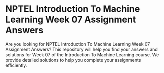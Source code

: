# NPTEL Introduction To Machine Learning Week 07 Assignment Answers

Are you looking for NPTEL Introduction To Machine Learning Week 07 Assignment Answers? This repository will help you find your answers and solutions for Week 07 of the Introduction To Machine Learning course. We provide detailed solutions to help you complete your assignments efficiently.